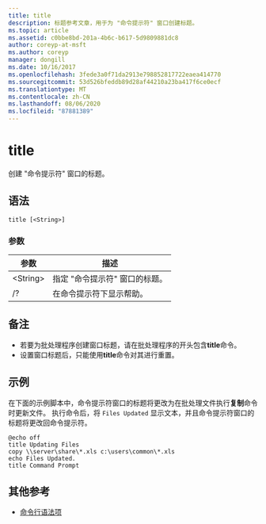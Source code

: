 ```yaml
---
title: title
description: 标题参考文章，用于为 "命令提示符" 窗口创建标题。
ms.topic: article
ms.assetid: c0bbe8bd-201a-4b6c-b617-5d9809881dc8
author: coreyp-at-msft
ms.author: coreyp
manager: dongill
ms.date: 10/16/2017
ms.openlocfilehash: 3fede3a0f71da2913e798852817722eaea414770
ms.sourcegitcommit: 53d526bfeddb89d28af44210a23ba417f6ce0ecf
ms.translationtype: MT
ms.contentlocale: zh-CN
ms.lasthandoff: 08/06/2020
ms.locfileid: "87881389"
---
```

# <a name="title"></a>title

创建 "命令提示符" 窗口的标题。



## <a name="syntax"></a>语法

```
title [<String>]
```

### <a name="parameters"></a>参数

|参数|描述|
|---------|-----------|
|\<String>|指定 "命令提示符" 窗口的标题。|
|/?|在命令提示符下显示帮助。|

## <a name="remarks"></a>备注

-   若要为批处理程序创建窗口标题，请在批处理程序的开头包含**title**命令。
-   设置窗口标题后，只能使用**title**命令对其进行重置。

## <a name="examples"></a>示例

在下面的示例脚本中，命令提示符窗口的标题将更改为在批处理文件执行**复制**命令时更新文件。 执行命令后，将 `Files Updated` 显示文本，并且命令提示符窗口的标题将更改回命令提示符。
```
@echo off
title Updating Files
copy \\server\share\*.xls c:\users\common\*.xls
echo Files Updated.
title Command Prompt
```

## <a name="additional-references"></a>其他参考

- [命令行语法项](command-line-syntax-key.md)